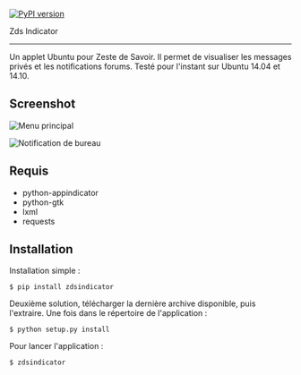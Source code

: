 [![PyPI version](https://badge.fury.io/py/zdsindicator.png)](http://badge.fury.io/py/zdsindicator)

Zds Indicator
************

Un applet Ubuntu pour Zeste de Savoir. Il permet de visualiser les messages privés et les notifications forums. 
Testé pour l'instant sur Ubuntu 14.04 et 14.10.

Screenshot
-----------

![Menu principal](https://zestedesavoir.com/media/galleries/1317/e7c0cded-c1d5-469e-bc90-dfcdf9d4631d.png)

![Notification de bureau](https://zestedesavoir.com/media/galleries/1317/e6c674c3-9c18-4769-8b6a-b68db0be873e.png)

Requis
------
 * python-appindicator
 * python-gtk
 * lxml
 * requests

Installation
------------

Installation simple :
```
$ pip install zdsindicator
```

Deuxième solution, télécharger la dernière archive disponible, puis l'extraire.
Une fois dans le répertoire de l'application :
```
$ python setup.py install
```

Pour lancer l'application :
```
$ zdsindicator
```